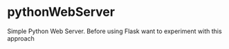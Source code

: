 # pythonWebServer
Simple Python Web Server. Before using Flask want to experiment with this approach
